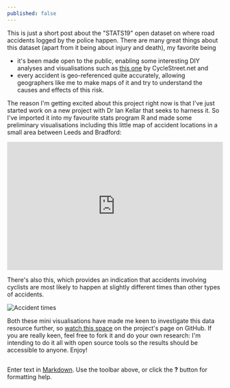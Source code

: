 ```yaml
---
published: false
---
```


This is just a short post about the "STATS19" open dataset on where road accidents logged by the police happen. There are many great things about this dataset (apart from it being about injury and death), my favorite being

- it's been made open to the public, enabling some interesting DIY analyses and visualisations such as [this one](http://www.cyclestreets.net/collisions/) by CycleStreet.net and
- every accident is geo-referenced quite accurately, allowing geographers like me to make maps of it and try to understand the causes and effects of this risk.

The reason I'm getting excited about this project right now is that I've just started work on a new project with Dr Ian Kellar that seeks to harness it. 
So I've imported it into my favourite stats program R and made some preliminary visualisations including this little map of accident locations in a small area between Leeds and Bradford:

<iframe frameborder="0" width="100%" height="300" src="http://bl.ocks.org/d/c48515e298a99fd178c5"></iframe>

<!--more-->

There's also this, which provides an indication that accidents involving cyclists are most likely to happen at slightly different times than other types of accidents.

![Accident times](https://raw.github.com/Robinlovelace/bikeR/master/figures/cyclist-timings.png)


Both these mini visualisations have made me keen to investigate this data resource further, so [watch this space](https://github.com/Robinlovelace/bikeR) on the project's page on GitHub. If you are really keen, feel free to fork it and do your own research: I'm intending to do it all with open source tools so the results should be accessible to anyone. Enjoy!

## 

Enter text in [Markdown](http://daringfireball.net/projects/markdown/). Use the toolbar above, or click the **?** button for formatting help.
